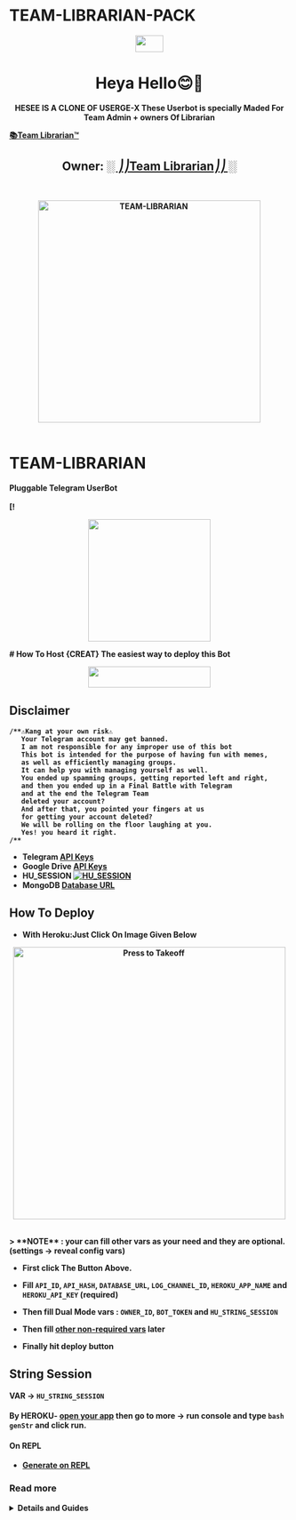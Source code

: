 # TEAM-LIBRARIAN-PACK

<p align="center"><img src="https://raw.githubusercontent.com/MartinHeinz/MartinHeinz/master/wave.gif" width="50px" height=30px"></a> <h1 align="center">Heya Hello😊💫</h1>
<p align="center">
<b>HESEE IS A CLONE OF USERGE-X 
These Userbot is specially Maded  For Team Admin + owners Of Librarian <b>

[📚Team Librarian™️](https://t.me/Team_Librarian)
<h2 align="center"><b>Owner: <a href="https://telegram.dog/Team_Librarian">░ ⎠⎠Team Librarian⎠⎠ ░</b></h2>
<br>
<p align="center">
<p align="center">
   <a href="https://github.com/PURHSHOTTAM/TEAM-LIBRARIAN"><img src="https://telegra.ph/file/2957fd1d14717b7b7b76d.png" alt="TEAM-LIBRARIAN" width=400px></a>
   <br>
   <br>
</p>
<h1>TEAM-LIBRARIAN</h1>
<b>Pluggable Telegram UserBot</b>
<br>
<br>
[!<br>
<p align="center">
    <a href="https://telegram.dog/Team_Librarian"><img src="https://img.shields.io/badge/Team%20Librarian---%F0%9D%91%BF-blue?&logo=telegram&style=social" width=220px></a></p>
# How To Host {CREAT} 
The easiest way to deploy this Bot
<p align="center"><a href="https://heroku.com/deploy?template=https://github.com/PURHSHOTTAM/TEAM-LIBRARIAN-PACK"> <img src="https://img.shields.io/badge/Deploy%20To%20Heroku-black?style=for-the-badge&logo=heroku" width="220" height="38.45"/></a></p>

## Disclaimer

```
/**⚠️Kang at your own risk⚠️      
   Your Telegram account may get banned.
   I am not responsible for any improper use of this bot
   This bot is intended for the purpose of having fun with memes,
   as well as efficiently managing groups.
   It can help you with managing yourself as well.
   You ended up spamming groups, getting reported left and right,
   and then you ended up in a Final Battle with Telegram
   and at the end the Telegram Team
   deleted your account?
   And after that, you pointed your fingers at us
   for getting your account deleted?
   We will be rolling on the floor laughing at you.
   Yes! you heard it right.
/**
```
* Telegram [API Keys](https://my.telegram.org/apps)
* Google Drive [API Keys](https://console.developers.google.com/)
* HU_SESSION [![HU_SESSION](https://img.shields.io/badge/repl.it-generateString-yellowgreen)](https://replit.com/@MrPerfectPURUSH/stringsessiongen?v=1)
* MongoDB [Database URL](https://cloud.mongodb.com/)
## How To Deploy 
* With Heroku:<b>Just Click On Image Given Below<b>
<p align="center">
   <a href = "https://heroku.com/deploy?template=https://github.com/PURHSHOTTAM/TEAM-LIBRARIAN-PACK"><img src="https://telegra.ph/file/d6f19e66ea24527a25673.png" alt="Press to Takeoff" width="490px"></a>
</p>
<br>
> **NOTE** : your can fill other vars as your need and they are optional. (settings -> reveal config vars)

* First click The Button Above.

* Fill `API_ID`, `API_HASH`, `DATABASE_URL`, `LOG_CHANNEL_ID`, `HEROKU_APP_NAME` and `HEROKU_API_KEY` (**required**)

* Then fill Dual Mode vars : `OWNER_ID`, `BOT_TOKEN` and `HU_STRING_SESSION`

* Then fill [other **non-required** vars](https://telegra.ph/Heroku-Vars-for-USERGE-X-08-25) later
* Finally **hit deploy** button
## String Session
**VAR ->** `HU_STRING_SESSION`
#### By HEROKU- [open your app](https://dashboard.heroku.com/apps/) then go to **more** -> **run console** and type `bash genStr` and click **run**.

#### On REPL
- [Generate on REPL](https://replit.com/@MrPerfectPURUSH/stringsessiongen?v=1)

### Read more

<details>

  <summary><b>Details and Guides</b></summary>

## Other Ways

* With Docker 🐳 

    <a href="https://github.com/code-rgb/USERGE-X/blob/alpha/resources/readmeDocker.md"><b>See Detailed Guide</b></a>

* With Git, Python and pip 🔧

  ```bash

  # clone the repo

  git clone https://github.com/code-rgb/userge-x.git

  cd userge-x

  # create virtualenv

  virtualenv -p /usr/bin/python3 venv

  . ./venv/bin/activate

  # install requirements

  pip install -r requirements.txt

  # Create config.env as given config.env.sample and fill that

  cp config.env.sample config.env

  # get string session and add it to config.env

  bash genStr

  # finally run the PM--X ;)

  bash run

  ```

<h2>Guide to Upstream Forked Repo</h2>

<a href="https://telegra.ph/Upstream-Userge-Forked-Repo-Guide-07-04"><b>Upstream Forked Repo</b></a>

<br>

<br>

<h3 align="center">Youtube Tutorial<h3>

<p align="center"><a href="https://youtu.be/M4T_BJvFqkc"><img src="https://i.imgur.com/VVgSk2m.png" width=250px></a>

</p>

## Features 

* Powerful and Very Useful **built-in** Plugins

  * gdrive [ upload / download / etc ] ( Team Drives Supported! ) 

  * zip / tar / unzip / untar / unrar

  * telegram upload / download

  * pmpermit / afk

  * notes / filters

  * split / combine

  * gadmin

  * plugin manager

  * ...and more

* Channel & Group log support

* Database support

* Build-in help support

* Easy to Setup & Use

* Easy to add / port Plugins

* Easy to write modules with the modified client

## Example Plugin 

```python

from userge import userge, Message, filters

LOG = userge.getLogger(__name__)  # logger object

CHANNEL = userge.getCLogger(__name__)  # channel logger object

# add command handler

@userge.on_cmd("test", about="help text to this command")

async def test_cmd(message: Message):

   LOG.info("starting test command...")  # log to console

   # some other stuff

   await message.edit("testing...", del_in=5)  # this will be automatically deleted after 5 sec

   # some other stuff

   await CHANNEL.log("testing completed!")  # log to channel

# add filters handler

@userge.on_filters(filters.me & filters.private)  # filter my private messages

async def test_filter(message: Message):
   LOG.info("starting filter command...")

   # some other stuff

   await message.reply(f"you typed - {message.text}", del_in=5)

   # some other stuff

   await CHANNEL.log("filter executed!")

```

